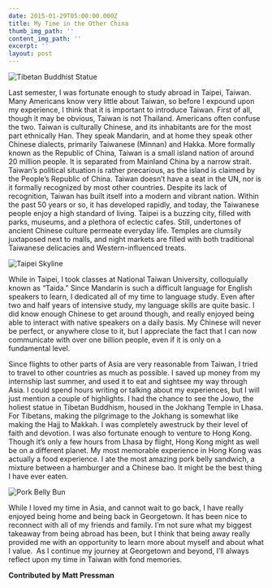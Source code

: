 ```yaml
---
date: 2015-01-29T05:00:00.000Z
title: My Time in the Other China
thumb_img_path: ''
content_img_path: ''
excerpt: ''
layout: post
---
```

![](/images/8422547_orig.jpg "Tibetan Buddhist Statue")

Last semester, I was fortunate enough to study abroad in Taipei, Taiwan. Many Americans know very little about Taiwan, so before I expound upon my experience, I think that it is important to introduce Taiwan. First of all, though it may be obvious, Taiwan is not Thailand. Americans often confuse the two. Taiwan is culturally Chinese, and its inhabitants are for the most part ethnically Han. They speak Mandarin, and at home they speak other Chinese dialects, primarily Taiwanese (Minnan) and Hakka. More formally known as the Republic of China, Taiwan is a small island nation of around 20 million people. It is separated from Mainland China by a narrow strait. Taiwan’s political situation is rather precarious, as the island is claimed by the People’s Republic of China. Taiwan doesn’t have a seat in the UN, nor is it formally recognized by most other countries. Despite its lack of recognition, Taiwan has built itself into a modern and vibrant nation. Within the past 50 years or so, it has developed rapidly, and today, the Taiwanese people enjoy a high standard of living. Taipei is a buzzing city, filled with parks, museums, and a plethora of eclectic cafes. Still, undertones of ancient Chinese culture permeate everyday life. Temples are clumsily juxtaposed next to malls, and night markets are filled with both traditional Taiwanese delicacies and Western-influenced treats.

![](/images/4415169.jpg "Taipei Skyline")

While in Taipei, I took classes at National Taiwan University, colloquially known as “Taida.” Since Mandarin is such a difficult language for English speakers to learn, I dedicated all of my time to language study. Even after two and half years of intensive study, my language skills are quite basic. I did know enough Chinese to get around though, and really enjoyed being able to interact with native speakers on a daily basis. My Chinese will never be perfect, or anywhere close to it, but I appreciate the fact that I can now communicate with over one billion people, even if it is only on a fundamental level.

Since flights to other parts of Asia are very reasonable from Taiwan, I tried to travel to other countries as much as possible. I saved up money from my internship last summer, and used it to eat and sightsee my way through Asia. I could spend hours writing or talking about my experiences, but I will just mention a couple of highlights. I had the chance to see the Jowo, the holiest statue in Tibetan Buddhism, housed in the Jokhang Temple in Lhasa. For Tibetans, making the pilgrimage to the Jokhang is somewhat like making the Hajj to Makkah. I was completely awestruck by their level of faith and devotion. I was also fortunate enough to venture to Hong Kong. Though it’s only a few hours from Lhasa by flight, Hong Kong might as well be on a different planet. My most memorable experience in Hong Kong was actually a food experience. I ate the most amazing pork belly sandwich, a mixture between a hamburger and a Chinese bao. It might be the best thing I have ever eaten.

![](/images/180271.jpg "Pork Belly Bun")

While I loved my time in Asia, and cannot wait to go back, I have really enjoyed being home and being back in Georgetown. It has been nice to reconnect with all of my friends and family. I’m not sure what my biggest takeaway from being abroad has been, but I think that being away really provided me with an opportunity to learn more about myself and about what I value.  As I continue my journey at Georgetown and beyond, I’ll always reflect upon my time in Taiwan with fond memories.
  
**Contributed by Matt Pressman**